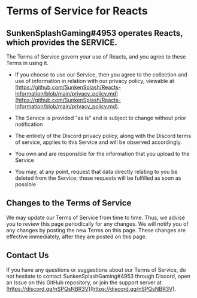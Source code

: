 # Terms of Service for Reacts

## SunkenSplashGaming#4953 operates Reacts, which provides the SERVICE.

The Terms of Service govern your use of Reacts, and you agree to these Terms in using it.

 - If you choose to use our Service, then you agree to the collection and use of information in relation with our privacy policy, viewable at [https://github.com/SunkenSplash/Reacts-Information/blob/main/privacy_policy.md](https://github.com/SunkenSplash/Reacts-Information/blob/main/privacy_policy.md).

 - The Service is provided "as is" and is subject to change without prior notification

 - The entirety of the Discord privacy policy, along with the Discord terms of service, applies to this Service and will be observed accordingly.

 - You own and are responsible for the information that you upload to the Service
 
 - You may, at any point, request that data directly relating to you be deleted from the Service; these requests will be fulfilled as soon as possible

## Changes to the Terms of Service
We may update our Terms of Service from time to time. Thus, we advise you to review this page periodically for any changes. We will notify you of any changes by posting the new Terms on this page. These changes are effective immediately, after they are posted on this page.

## Contact Us
If you have any questions or suggestions about our Terms of Service, do not hesitate to contact SunkenSplashGaming#4953 through Discord, open an Issue on this GitHub repository, or join the support server at [https://discord.gg/nSPQsNBR3V](https://discord.gg/nSPQsNBR3V).
